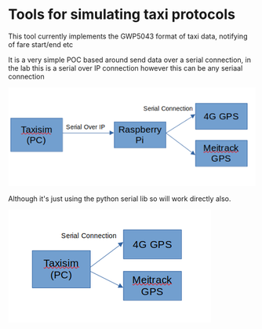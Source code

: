 # Tools for simulating taxi protocols

This tool currently implements the GWP5043 format of taxi data, notifying of fare start/end etc

It is a very simple POC based around send data over a serial connection, in the lab this is a serial over IP connection however this can be any seriaal connection

![Serial Over IP](https://github.com/scattym/python-tool-taxisim/blob/master/misc/SerialOverIp.png?raw=true)

Although it's just using the python serial lib so will work directly also.

![Serial](https://github.com/scattym/python-tool-taxisim/blob/master/misc/Serial.png?raw=true)
